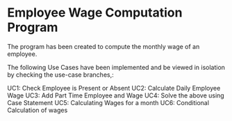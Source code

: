 # Employee Wage Computation Program

The program has been created to compute the monthly wage of an employee.

The following Use Cases have been implemented and be viewed in isolation by checking the use-case branches,:

UC1:    Check Employee is Present or Absent
UC2:    Calculate Daily Employee Wage
UC3:    Add Part Time Employee and Wage
UC4:    Solve the above using Case Statement
UC5:    Calculating Wages for a month
UC6:    Conditional Calculation of wages